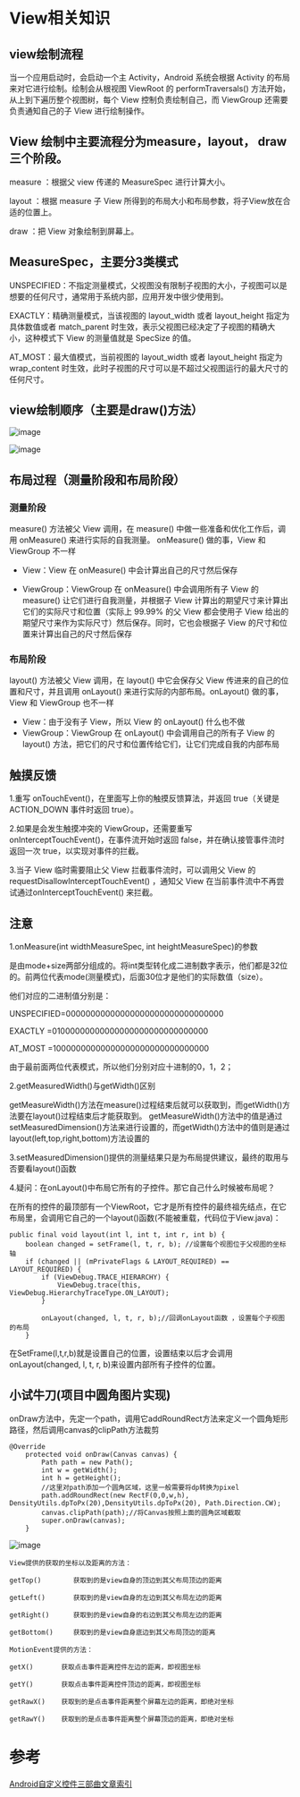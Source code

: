 # View相关知识
## view绘制流程
当一个应用启动时，会启动一个主 Activity，Android 系统会根据 Activity 的布局来对它进行绘制。绘制会从根视图 ViewRoot 的 performTraversals() 方法开始，从上到下遍历整个视图树，每个 View 控制负责绘制自己，而 ViewGroup 还需要负责通知自己的子 View 进行绘制操作。

## View 绘制中主要流程分为measure，layout， draw 三个阶段。
measure ：根据父 view 传递的 MeasureSpec 进行计算大小。

layout ：根据 measure 子 View 所得到的布局大小和布局参数，将子View放在合适的位置上。

draw ：把 View 对象绘制到屏幕上。

## MeasureSpec，主要分3类模式
UNSPECIFIED：不指定测量模式，父视图没有限制子视图的大小，子视图可以是想要的任何尺寸，通常用于系统内部，应用开发中很少使用到。

EXACTLY：精确测量模式，当该视图的 layout_width 或者 layout_height 指定为具体数值或者 match_parent 时生效，表示父视图已经决定了子视图的精确大小，这种模式下 View 的测量值就是 SpecSize 的值。

AT_MOST：最大值模式，当前视图的 layout_width 或者 layout_height 指定为 wrap_content 时生效，此时子视图的尺寸可以是不超过父视图运行的最大尺寸的任何尺寸。

## view绘制顺序（主要是draw()方法）
![image](https://img-blog.csdnimg.cn/2019060521490221.png "")

![image](https://img-blog.csdnimg.cn/20190606084037650.png "")

## 布局过程（测量阶段和布局阶段）

### 测量阶段
measure() 方法被父 View 调用，在 measure() 中做一些准备和优化工作后，调用  onMeasure() 来进行实际的自我测量。 onMeasure() 做的事，View 和 ViewGroup 不一样
* View：View 在 onMeasure() 中会计算出自己的尺寸然后保存

* ViewGroup：ViewGroup 在 onMeasure() 中会调用所有子 View 的 measure() 让它们进行自我测量，并根据子 View 计算出的期望尺寸来计算出它们的实际尺寸和位置（实际上 99.99% 的父 View 都会使用子 View 给出的期望尺寸来作为实际尺寸）然后保存。同时，它也会根据子 View 的尺寸和位置来计算出自己的尺寸然后保存

### 布局阶段
layout() 方法被父 View 调用，在 layout() 中它会保存父 View 传进来的自己的位置和尺寸，并且调用 onLayout() 来进行实际的内部布局。onLayout() 做的事， View 和 ViewGroup 也不一样

* View：由于没有子 View，所以 View 的 onLayout() 什么也不做
* ViewGroup：ViewGroup 在 onLayout() 中会调用自己的所有子 View 的 layout() 方法，把它们的尺寸和位置传给它们，让它们完成自我的内部布局

## 触摸反馈
1.重写 onTouchEvent()，在里面写上你的触摸反馈算法，并返回 true（关键是 ACTION_DOWN 事件时返回  true）。

2.如果是会发生触摸冲突的 ViewGroup，还需要重写 onInterceptTouchEvent()，在事件流开始时返回  false，并在确认接管事件流时返回一次 true，以实现对事件的拦截。

3.当子 View 临时需要阻止父 View 拦截事件流时，可以调用父 View 的  requestDisallowInterceptTouchEvent() ，通知父 View 在当前事件流中不再尝试通过onInterceptTouchEvent() 来拦截。


## 注意
1.onMeasure(int widthMeasureSpec, int heightMeasureSpec)的参数

是由mode+size两部分组成的。将int类型转化成二进制数字表示，他们都是32位的。前两位代表mode(测量模式)，后面30位才是他们的实际数值（size）。 

他们对应的二进制值分别是： 

UNSPECIFIED=00000000000000000000000000000000

EXACTLY =01000000000000000000000000000000 

AT_MOST =10000000000000000000000000000000 

由于最前面两位代表模式，所以他们分别对应十进制的0，1，2； 


2.getMeasuredWidth()与getWidth()区别

getMeasureWidth()方法在measure()过程结束后就可以获取到，而getWidth()方法要在layout()过程结束后才能获取到。
getMeasureWidth()方法中的值是通过setMeasuredDimension()方法来进行设置的，而getWidth()方法中的值则是通过layout(left,top,right,bottom)方法设置的

3.setMeasuredDimension()提供的测量结果只是为布局提供建议，最终的取用与否要看layout()函数

4.疑问：在onLayout()中布局它所有的子控件。那它自己什么时候被布局呢？

在所有的控件的最顶部有一个ViewRoot，它才是所有控件的最终祖先结点，在它布局里，会调用它自己的一个layout()函数(不能被重载，代码位于View.java)：

```
public final void layout(int l, int t, int r, int b) {  
    boolean changed = setFrame(l, t, r, b); //设置每个视图位于父视图的坐标轴  
    if (changed || (mPrivateFlags & LAYOUT_REQUIRED) == LAYOUT_REQUIRED) {  
        if (ViewDebug.TRACE_HIERARCHY) {  
            ViewDebug.trace(this, ViewDebug.HierarchyTraceType.ON_LAYOUT);  
        }  
  
        onLayout(changed, l, t, r, b);//回调onLayout函数 ，设置每个子视图的布局  
    }  

```

在SetFrame(l,t,r,b)就是设置自己的位置，设置结束以后才会调用onLayout(changed, l, t, r, b)来设置内部所有子控件的位置。



## 小试牛刀(项目中圆角图片实现)
onDraw方法中，先定一个path，调用它addRoundRect方法来定义一个圆角矩形路径，然后调用canvas的clipPath方法裁剪
```
@Override
    protected void onDraw(Canvas canvas) {
        Path path = new Path();
        int w = getWidth();
        int h = getHeight();
        //这里对path添加一个圆角区域，这里一般需要将dp转换为pixel
        path.addRoundRect(new RectF(0,0,w,h), DensityUtils.dpToPx(20),DensityUtils.dpToPx(20), Path.Direction.CW);
        canvas.clipPath(path);//将Canvas按照上面的圆角区域截取
        super.onDraw(canvas);
    }
```

![image](https://img-blog.csdnimg.cn/20190818122638607.png "")

```
View提供的获取的坐标以及距离的方法：

getTop()        获取到的是view自身的顶边到其父布局顶边的距离

getLeft()       获取到的是view自身的左边到其父布局左边的距离

getRight()      获取到的是view自身的右边到其父布局左边的距离

getBottom()     获取到的是view自身底边到其父布局顶边的距离
```

```
MotionEvent提供的方法：

getX()       获取点击事件距离控件左边的距离，即视图坐标

getY()       获取点击事件距离控件顶边的距离，即视图坐标

getRawX()    获取到的是点击事件距离整个屏幕左边的距离，即绝对坐标

getRawY()    获取到的是点击事件距离整个屏幕顶边的距离，即绝对坐标
```

# 参考
[Android自定义控件三部曲文章索引](https://blog.csdn.net/harvic880925/article/details/50995268)